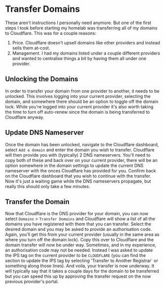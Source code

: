 # Transfer Domains

These aren't instructions I personally need anymore. But one of the first steps I took before starting my homelab was transferring all of my domains to Cloudflare. This was for a couple reasons:
1. Price. Cloudflare doesn't upsell domains like other providers and instead sells them at-cost.
2. Management. I had my domains listed under a couple different providers and wanted to centralise things a bit by having them all under one provider.

## Unlocking the Domains

In order to transfer your domain from one provider to another, it needs to be unlocked. This involves logging into your current provider, selecting the domain, and somewhere there should be an option to toggle off the domain lock. While you're logged into your current provider it's also worth taking the time to turn off auto-renew since the domain is being transferred to Cloudflare anyway.

## Update DNS Nameserver

Once the domain has been unlocked, navigate to the Cloudflare dashboard, select `Add a domain` and enter the domain you wish to transfer. Cloudflare will then provide you with (typically) 2 DNS nameservers. You'll need to copy both of these and back over on your current provider, there will be an option somewhere in the domain settings to update the current DNS nameserver with the onces Cloudflare has provided for you. Confirm back on the Cloudflare dashboard that you wish to continue with the transfer. Now it's just a waiting game while the DNS nameservers propagate, but really this should only take a few minutes.

## Transfer the Domain

Now that Cloudflare is the DNS provider for your domain, you can now select `Domains` > `Transfer Domains` and Cloudflare will show a list of all the domains you have registered with them that you can transfer. Select the desired domain and you may be asked to provide an authorisation code. Again, you'll get this from your current provider (usually in the same area as where you turn off the domain lock). Copy this over to Cloudflare and the domain transfer will now be under way. Sometimes, and in my experience, an authorisation code may not be needed. Instead I was asked to update the IPS tag on the current provider to be `CLOUDFLARE` (you can find the section to update the IPS tag by selecting 'Transfer to Another Registrar` or something along those lines). And voila, your transfer is now underway. It will typically say that it takes a couple days for the domain to be transferred but you can speed this up by approving the transfer request on the now previous provider's portal.